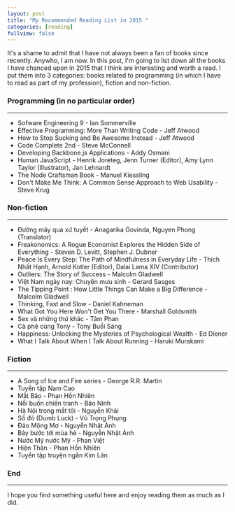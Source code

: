 ```yaml
---
layout: post
title: "My Recommended Reading List in 2015 "
categories: [reading]
fullview: false
---
```


It's a shame to admit that I have not always been a fan of books since recently. Anywho, I am now. 
In this post, I'm going to list down all the books I have chanced upon in 2015 that I think are interesting and worth a read. I put 
them into 3 categories: books related to programming (in which I have to read as part of my profession), fiction and non-fiction.

### Programming (in no particular order)
---
* Sofware Engineering 9 - Ian Sommerville
* Effective Programming: More Than Writing Code - Jeff Atwood
* How to Stop Sucking and Be Awesome Instead - Jeff Atwood
* Code Complete 2nd - Steve McConnell
* Developing Backbone.js Applications -  Addy Osmani
* Human JavaScript - Henrik Joreteg, Jenn Turner (Editor), Amy Lynn Taylor (Illustrator), Jan Lehnardt
* The Node Craftsman Book - Manuel Kiessling
* Don't Make Me Think: A Common Sense Approach to Web Usability -  Steve Krug

### Non-fiction
---
* Đường mây qua xứ tuyết - Anagarika Govinda, Nguyen Phong (Translator)
* Freakonomics: A Rogue Economist Explores the Hidden Side of Everything - Steven D. Levitt, Stephen J. Dubner
* Peace Is Every Step: The Path of Mindfulness in Everyday Life - Thích Nhất Hạnh, Arnold Kotler (Editor), Dalai Lama XIV (Contributor)
* Outliers: The Story of Success - Malcolm Gladwell
* Việt Nam ngày nay: Chuyện mưu sinh - Gerard Sasges
* The Tipping Point : How Little Things Can Make a Big Difference - Malcolm Gladwell
* Thinking, Fast and Slow - Daniel Kahneman
* What Got You Here Won't Get You There - Marshall Goldsmith
* Sex và những thứ khác - Tâm Phan
* Cà phê cùng Tony - Tony Buổi Sáng
* Happiness: Unlocking the Mysteries of Psychological Wealth - Ed Diener
* What I Talk About When I Talk About Running - Haruki Murakami

### Fiction
---
* A Song of Ice and Fire series - George R.R. Martin
* Tuyển tập Nam Cao
* Mắt Bão - Phan Hồn Nhiên
* Nỗi buồn chiến tranh - Bảo Ninh
* Hà Nội trong mắt tôi - Nguyễn Khải
* Số đỏ (Dumb Luck) - Vũ Trọng Phụng
* Đảo Mộng Mơ - Nguyễn Nhật Ánh
* Bảy bước tới mùa hè - Nguyễn Nhật Ánh
* Nước Mỹ nước Mỹ - Phan Việt
* Hiện Thân - Phan Hồn Nhiên
* Tuyển tập truyện ngắn Kim Lân

### End
---
I hope you find something useful here and enjoy reading them as much as I did.
